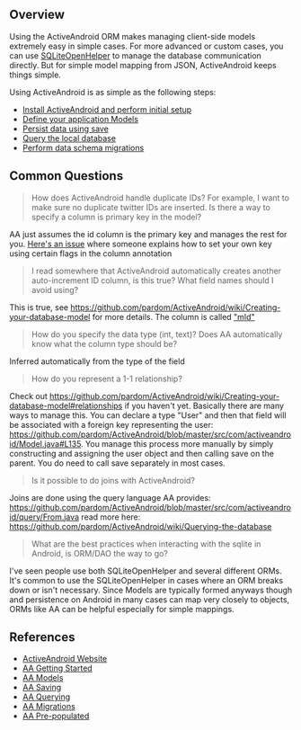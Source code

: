 ## Overview

Using the ActiveAndroid ORM makes managing client-side models extremely easy in simple cases. For more advanced or custom cases, you can use [SQLiteOpenHelper](http://www.androidhive.info/2011/11/android-sqlite-database-tutorial/) to manage the database communication directly. But for simple model mapping from JSON, ActiveAndroid keeps things simple. 

Using ActiveAndroid is as simple as the following steps:

 * [Install ActiveAndroid and perform initial setup](https://github.com/pardom/ActiveAndroid/wiki/Getting-started)
 * [Define your application Models](https://github.com/pardom/ActiveAndroid/wiki/Creating-your-database-model)
 * [Persist data using save](https://github.com/pardom/ActiveAndroid/wiki/Saving-to-the-database)
 * [Query the local database](https://github.com/pardom/ActiveAndroid/wiki/Querying-the-database)
 * [Perform data schema migrations](https://github.com/pardom/ActiveAndroid/wiki/Schema-migrations)

## Common Questions

> How does ActiveAndroid handle duplicate IDs?  For example, I want to make sure no duplicate twitter IDs are inserted.  Is there a way to specify a column is primary key in the model?

AA just assumes the id column is the primary key and manages the rest for you. [Here's an issue](https://github.com/pardom/ActiveAndroid/issues/22) where someone explains how to set your own key using certain flags in the column annotation

> I read somewhere that ActiveAndroid automatically creates another auto-increment ID column, is this true?  What field names should I avoid using?

This is true, see https://github.com/pardom/ActiveAndroid/wiki/Creating-your-database-model for more details. The column is called ["mId"](https://github.com/pardom/ActiveAndroid/blob/master/src/com/activeandroid/Model.java#L40)

> How do you specify the data type (int, text)?  Does AA automatically know what the column type should be?

Inferred automatically from the type of the field

> How do you represent a 1-1 relationship?  

Check out https://github.com/pardom/ActiveAndroid/wiki/Creating-your-database-model#relationships if you haven't yet. Basically there are many ways to manage this. You can declare a type "User" and then that field will be associated with a foreign key representing the user: https://github.com/pardom/ActiveAndroid/blob/master/src/com/activeandroid/Model.java#L135. You manage this process more manually by simply constructing and assigning the user object and then calling save on the parent. You do need to call save separately in most cases.

> Is it possible to do joins with ActiveAndroid? 

Joins are done using the query language AA provides: https://github.com/pardom/ActiveAndroid/blob/master/src/com/activeandroid/query/From.java read more here: https://github.com/pardom/ActiveAndroid/wiki/Querying-the-database

> What are the best practices when interacting with the sqlite in Android, is ORM/DAO the way to go?

I've seen people use both SQLiteOpenHelper and several different ORMs. It's common to use the SQLiteOpenHelper in cases where an ORM breaks down or isn't necessary. Since Models are typically formed anyways though and persistence on Android in many cases can map very closely to objects, ORMs like AA can be helpful especially for simple mappings.

## References

* [ActiveAndroid Website](http://www.activeandroid.com/)
* [AA Getting Started](https://github.com/pardom/ActiveAndroid/wiki/Getting-started)
* [AA Models](https://github.com/pardom/ActiveAndroid/wiki/Creating-your-database-model)
* [AA Saving](https://github.com/pardom/ActiveAndroid/wiki/Saving-to-the-database)
* [AA Querying](https://github.com/pardom/ActiveAndroid/wiki/Querying-the-database)
* [AA Migrations](https://github.com/pardom/ActiveAndroid/wiki/Schema-migrations)
* [AA Pre-populated](https://github.com/pardom/ActiveAndroid/wiki/Pre-populated-databases)